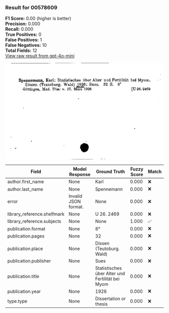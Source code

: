 ### Result for 00578609
**F1 Score:** 0.00 (higher is better)<br>**Precision:** 0.000<br>**Recall:** 0.000<br>**True Positives:** 0<br>**False Positives:** 1<br>**False Negatives:** 10<br>**Total Fields:** 12<br>[View raw result from gpt-4o-mini](https://github.com/RISE-UNIBAS/humanities_data_benchmark/blob/main/results/2025-10-03/T0164/request_T0164_00578609.json)

<img src="https://github.com/RISE-UNIBAS/humanities_data_benchmark/blob/main/benchmarks/zettelkatalog/images/00578609.jpg?raw=true" alt="00578609" width="600px">

| Field | Model Response | Ground Truth | Fuzzy Score | Match |
|-------|----------------|--------------|-------------|-------|
| author.first_name | None | Karl | 0.000 | ❌ |
| author.last_name | None | Spennemann | 0.000 | ❌ |
| error | Invalid JSON format. | None | 0.000 | ❌ |
| library_reference.shelfmark | None | U 26. 2469 | 0.000 | ❌ |
| library_reference.subjects | None | None | 1.000 | ✅ |
| publication.format | None | 8° | 0.000 | ❌ |
| publication.pages | None | 32 | 0.000 | ❌ |
| publication.place | None | Dissen (Teutoburg. Wald) | 0.000 | ❌ |
| publication.publisher | None | Sues | 0.000 | ❌ |
| publication.title | None | Statistisches über Alter und Fertilität bei Myom | 0.000 | ❌ |
| publication.year | None | 1926 | 0.000 | ❌ |
| type.type | None | Dissertation or thesis | 0.000 | ❌ |

